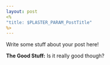 ```yaml
---
layout: post
<%
"title: $PLASTER_PARAM_PostTitle"
%>
---
```


Write some stuff about your post here!

**The Good Stuff:**
Is it really good though?

<!-- more -->
